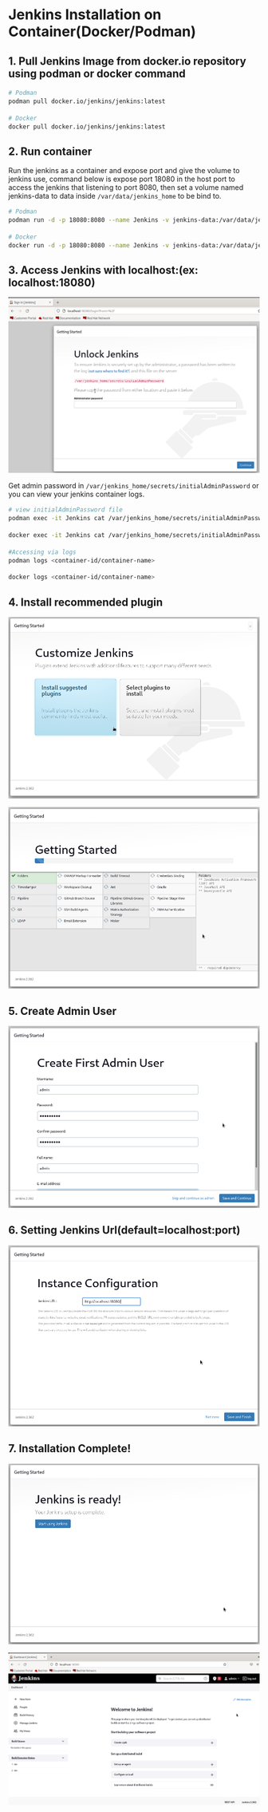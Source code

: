 # Jenkins Installation on Container(Docker/Podman)

## 1. Pull Jenkins Image from docker.io repository using podman or docker command

```bash
# Podman
podman pull docker.io/jenkins/jenkins:latest

# Docker
docker pull docker.io/jenkins/jenkins:latest
```

## 2. Run container

Run the jenkins as a container and expose port and give the volume to jenkins use, command below is expose port 18080 in the host port to access the jenkins that listening to port 8080, then set a volume named jenkins-data to data inside `/var/data/jenkins_home` to be bind to.

```bash
# Podman
podman run -d -p 18080:8080 --name Jenkins -v jenkins-data:/var/data/jenkins_home jenkins/jenkins:latest

# Docker
docker run -d -p 18080:8080 --name Jenkins -v jenkins-data:/var/data/jenkins_home jenkins/jenkins:latest
```

## 3. Access Jenkins with localhost:(ex: localhost:18080)

![acess jenkins](../images/jenkins-view-first-time.PNG)

Get admin password in `/var/jenkins_home/secrets/initialAdminPassword` or you can view your jenkins container logs.

```bash
# view initialAdminPassword file
podman exec -it Jenkins cat /var/jenkins_home/secrets/initialAdminPassword

docker exec -it Jenkins cat /var/jenkins_home/secrets/initialAdminPassword

#Accessing via logs
podman logs <container-id/container-name>

docker logs <container-id/container-name>
```

## 4. Install recommended plugin

![jenkins plugin1](../images/jenkins-view-plugin-1.PNG)

![jenkins plugin2](../images/jenkins-view-plugin-2.PNG)

## 5. Create Admin User

![create adminusr](../images/create-admin-user.PNG)

## 6. Setting Jenkins Url(default=localhost:port)

![jenkins url](../images/jenkins-url-config.PNG)

## 7. Installation Complete!

![jenkins complete](../images/jenkins-installation-finish.PNG)

![jenkins home](../images/jenkins-home.PNG)